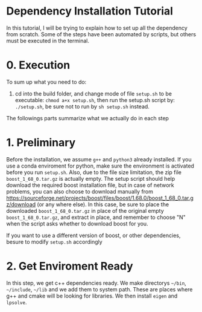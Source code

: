 # Dependency Installation Tutorial
In this tutorial, I will be trying to explain how to set up all the dependency from scratch. Some of the steps have been automated by scripts, but others must be executed in the terminal.
# 0. Execution
To sum up what you need to do:
  1. cd into the build folder, and change mode of file `setup.sh` to be executable: `chmod a+x setup.sh`, then run the setup.sh script by: `./setup.sh`, be sure not to run by `sh setup.sh` instead.


The followings parts summarize what we actually do in each step
# 1. Preliminary
Before the installation, we assume `g++` and `python3` already installed. If you use a conda enviroment for python, make sure the environment is activated before you run `setup.sh`. Also, due to the file size limitation, the zip file `boost_1_68_0.tar.gz` is actually empty. The setup script should help download the required boost installation file, but in case of network problems, you can also choose to download manually from https://sourceforge.net/projects/boost/files/boost/1.68.0/boost_1_68_0.tar.gz/download (or any where else). In this case, be sure to place the downloaded `boost_1_68_0.tar.gz` in place of the original empty `boost_1_68_0.tar.gz`, and extract in place, and remember to choose "N" when the script asks whether to download boost for you.

If you want to use a different version of boost, or other dependencies, besure to modify `setup.sh` accordingly
# 2. Get Enviroment Ready
In this step, we get c++ dependencies ready. We make directorys `~/bin`, `~/include`, `~/lib` and we add them to system path. These are places where g++ and cmake will be looking for libraries. We then install `eigen` and `lpsolve`. 
